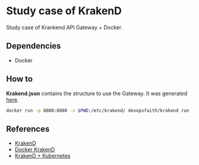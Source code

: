 # Study case of KrakenD

Study case of Krankend API Gateway + Docker.

## Dependencies

- Docker

## How to

**Krakend.json** contains the structure to use the Gateway. It was generated [here](https://designer.krakend.io/#!).

```sh
docker run -p 8080:8080 -v $PWD:/etc/krakend/ devopsfaith/krakend run --config /etc/krakend/krakend.json
```

## References

- [KrakenD](https://www.krakend.io)
- [Docker KrakenD](https://github.com/devopsfaith/krakend)
- [KrakenD + Kubernetes](https://www.krakend.io/blog/krakend-on-kubernetes)

